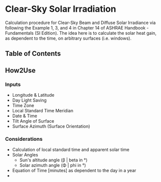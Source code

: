 # Clear-Sky Solar Irradiation
Calculation procedure for Clear-Sky Beam and Diffuse Solar Irradiance via following the Example 1, 3, and 4 in Chapter 14 of ASHRAE Handbook - Fundamentals (SI Edition). The idea here is to calculate the solar heat gain, as dependent to the time, on arbitrary surfaces (i.e. windows). 

## Table of Contents

## How2Use


### Inputs
- Longitude & Latitude 
- Day Light Saving 
- Time Zone 
- Local Standard Time Meridian
- Date & Time
- Tilt Angle of Surface
- Surface Azimuth (Surface Orientation) 

### Considerations
- Calculation of local standard time and apparent solar time
- Solar Angles
  - Sun's altitude angle (β | beta in °)
  - Solar azimuth angle (Φ | phi in °)
- Equation of Time [minutes] as dependent to the day in a year
- 

